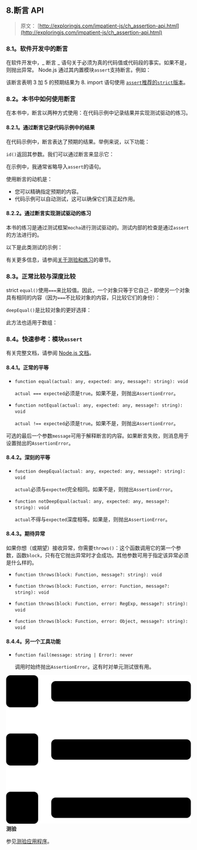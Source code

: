 ## 8.断言 API

> 原文： [http://exploringjs.com/impatient-js/ch_assertion-api.html](http://exploringjs.com/impatient-js/ch_assertion-api.html)

### 8.1。软件开发中的断言

在软件开发中，_ 断言 _ 语句关于必须为真的代码值或代码段的事实。如果不是，则抛出异常。 Node.js 通过其内置模块`assert`支持断言。例如：

该断言表明 3 加 5 的预期结果为 8\. import 语句使用 [`assert`推荐的`strict`版本](https://nodejs.org/api/assert.html#assert_strict_mode)。

### 8.2。本书中如何使用断言

在本书中，断言以两种方式使用：在代码示例中记录结果并实现测试驱动的练习。

#### 8.2.1。通过断言记录代码示例中的结果

在代码示例中，断言表达了预期的结果。举例来说，以下功能：

`id()`返回其参数。我们可以通过断言来显示它：

在示例中，我通常省略导入`assert`的语句。

使用断言的动机是：

*   您可以精确指定预期的内容。
*   代码示例可以自动测试，这可以确保它们真正起作用。

#### 8.2.2。通过断言实现测试驱动的练习

本书的练习是通过测试框架`mocha`进行测试驱动的。测试内部的检查是通过`assert`的方法进行的。

以下是此类测试的示例：

有关更多信息，请参阅[关于测验和练习](ch_quizzes-exercises.html)的章节。

### 8.3。正常比较与深度比较

strict `equal()`使用`===`来比较值。因此，一个对象只等于它自己 - 即使另一个对象具有相同的内容（因为`===`不比较对象的内容，只比较它们的身份）：

`deepEqual()`是比较对象的更好选择：

此方法也适用于数组：

### 8.4。快速参考：模块`assert`

有关完整文档，请参阅 [Node.js 文档](https://nodejs.org/api/assert.html)。

#### 8.4.1。正常的平等

*   `function equal(actual: any, expected: any, message?: string): void`

    `actual === expected`必须是`true`。如果不是，则抛出`AssertionError`。

*   `function notEqual(actual: any, expected: any, message?: string): void`

    `actual !== expected`必须是`true`。如果不是，则抛出`AssertionError`。

可选的最后一个参数`message`可用于解释断言的内容。如果断言失败，则消息用于设置抛出的`AssertionError`。

#### 8.4.2。深刻的平等

*   `function deepEqual(actual: any, expected: any, message?: string): void`

    `actual`必须与`expected`完全相同。如果不是，则抛出`AssertionError`。

*   `function notDeepEqual(actual: any, expected: any, message?: string): void`

    `actual`不得与`expected`深度相等。如果是，则抛出`AssertionError`。

#### 8.4.3。期待异常

如果你想（或期望）接收异常，你需要`throws()`：这个函数调用它的第一个参数，函数`block`，只有在它抛出异常时才会成功。其他参数可用于指定该异常必须是什么样的。

*   `function throws(block: Function, message?: string): void`

*   `function throws(block: Function, error: Function, message?: string): void`

*   `function throws(block: Function, error: RegExp, message?: string): void`

*   `function throws(block: Function, error: Object, message?: string): void`

#### 8.4.4。另一个工具功能

*   `function fail(message: string | Error): never`

    调用时始终抛出`AssertionError`。这有时对单元测试很有用。

![](img/bf533f04c482f83bfc407f318306f995.svg) **测验**

参见[测验应用程序](ch_quizzes-exercises.html#quizzes)。